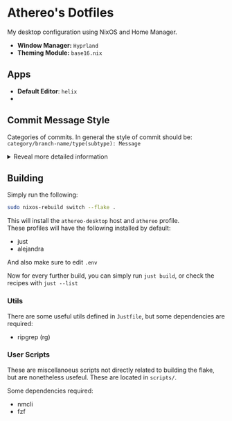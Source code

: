# Athereo's Dotfiles
My desktop configuration using NixOS and Home Manager.

- **Window Manager:** `Hyprland`
- **Theming Module:** `base16.nix`

## Apps
- **Default Editor**: `helix`
- 


## Commit Message Style
Categories of commits. In general the style of commit should be:  
`category/branch-name/type(subtype): Message`

<details>
  <summary>Reveal more detailed information</summary>

### Special Categories
- `nix/`: Related to Nix.
  - `nix/overlays`: Changes in overlays
  - eg: 
    - `chore/nix(flake): Run nix flake update`
    - `nix/overlays(package): Added package overlay`

- `build/`: Anything related to the build process
  - e.g.: `build(Justfile): Add new recipe`

- `hypr/`: Related to any hypr ecosystem
  - `hypr/hyprland`
  - `hypr/hypridle`
  - `hypr/hyprlock`

- `pkgs/`: Package related changes.
  - `pkgs/<pkg-name>`: Any general changes to a package.  eg: `pkgs/waybar: Add waybar`

- `sys/`: System Related Changes
  - `sys(type)`: Specific.  eg: `refactor/sys(firewall): Open port 443`
  
- `home/`: Home-Manager Related. 
  - `home(type)`: Specific.  eg: `fix/style/home(base16): Fix color palette`

Some more examples:
- `style/home(oh-my-posh): Add base16 color scheme`
- `feat/hypr/hyprland: New Keybinds`
- 

### General/Branch Categories
If the branch also apply for the above scenarios, prefix using the below.  
e.g.: `fix/nix/build: Fix thing`

- `feat/`: New feature
- `fix/`: Fixes. 
- `docs/`: Anything related to documentation. e.g.: `docs(README.md): Add something`, `docs/hypr/hyprland(config): Add comments`
- `chore/`: Not exactly a fix, not exactly a feature. Use for something like `nix flake update`
- `style/`: Any visual style changes. *NOT code style change. thats `refactor`*
- `refactor/`: Code change or formatting

</details>

## Building
Simply run the following:  
```bash
sudo nixos-rebuild switch --flake .
```

This will install the `athereo-desktop` host and `athereo` profile.  
These profiles will have the following installed by default:
- just
- alejandra

And also make sure to edit `.env`

Now for every further build, you can simply run `just build`, or check the recipes with `just --list`

### Utils
There are some useful utils defined in `Justfile`, but some
dependencies are required:  
- ripgrep (rg)

### User Scripts
These are miscellanoeus scripts not directly related to building the flake,
but are nonetheless usefeul. These are located in `scripts/`.

Some dependencies required:
- nmcli
- fzf

